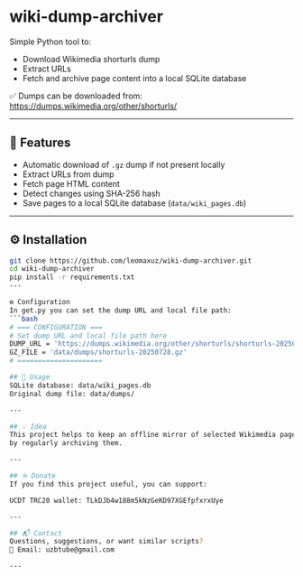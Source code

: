 # wiki-dump-archiver

Simple Python tool to:
- Download Wikimedia shorturls dump
- Extract URLs
- Fetch and archive page content into a local SQLite database

✅ Dumps can be downloaded from:  
https://dumps.wikimedia.org/other/shorturls/

---

## 🚀 Features
- Automatic download of `.gz` dump if not present locally
- Extract URLs from dump
- Fetch page HTML content
- Detect changes using SHA-256 hash
- Save pages to a local SQLite database (`data/wiki_pages.db`)

---

## ⚙️ Installation
```bash
git clone https://github.com/leomaxuz/wiki-dump-archiver.git
cd wiki-dump-archiver
pip install -r requirements.txt
---

⚙️ Configuration
In get.py you can set the dump URL and local file path:
```bash
# === CONFIGURATION ===
# Set dump URL and local file path here
DUMP_URL = 'https://dumps.wikimedia.org/other/shorturls/shorturls-20250728.gz'
GZ_FILE = 'data/dumps/shorturls-20250728.gz'
# =====================

## 📌 Usage
SQLite database: data/wiki_pages.db
Original dump file: data/dumps/

---

## 💡 Idea
This project helps to keep an offline mirror of selected Wikimedia pages
by regularly archiving them.

---

## ☕ Donate
If you find this project useful, you can support:

UCDT TRC20 wallet: TLkDJb4w188m5kNzGeKD97XGEfpfxrxUye

---

## 📬 Contact
Questions, suggestions, or want similar scripts?
📧 Email: uzbtube@gmail.com

---

